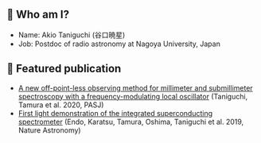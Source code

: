 ## :penguin: Who am I?

- Name: Akio Taniguchi (谷口暁星)
- Job: Postdoc of radio astronomy at Nagoya University, Japan

## :mag_right: Featured publication

- [A new off-point-less observing method for millimeter and submillimeter spectroscopy with a frequency-modulating local oscillator](https://doi.org/10.1093/pasj/psz121) (Taniguchi, Tamura et al. 2020, PASJ)
- [First light demonstration of the integrated superconducting spectrometer](https://doi.org/10.1038/s41550-019-0850-8) (Endo, Karatsu, Tamura, Oshima, Taniguchi et al. 2019, Nature Astronomy)

